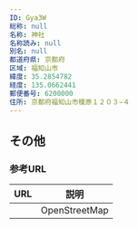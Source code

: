 ```yaml
---
ID: Gya3W
総称: null
名称: 神社
名称読み: null
別名: null
都道府県: 京都府
区域: 福知山市
緯度: 35.2854782
経度: 135.0662441
郵便番号: 6200000
住所: 京都府福知山市榎原１２０３−４
---
```


## その他

### 参考URL

| URL | 説明          |
| --- | ------------- |
|     | OpenStreetMap |
